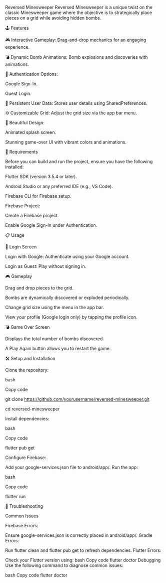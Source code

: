 

Reversed Minesweeper
Reversed Minesweeper is a unique twist on the classic Minesweeper game where the objective is to strategically place pieces on a grid while avoiding hidden bombs.

🕹 Features

🎮 Interactive Gameplay: Drag-and-drop mechanics for an engaging experience.

💣 Dynamic Bomb Animations: Bomb explosions and discoveries with animations.

🔑 Authentication Options:

Google Sign-In.

Guest Login.

📂 Persistent User Data: Stores user details using SharedPreferences.

⚙ Customizable Grid: Adjust the grid size via the app bar menu.

🎨 Beautiful Design:

Animated splash screen.

Stunning game-over UI with vibrant colors and animations.

🚀 Requirements

Before you can build and run the project, ensure you have the following installed:

Flutter SDK (version 3.5.4 or later).

Android Studio or any preferred IDE (e.g., VS Code).

Firebase CLI for Firebase setup.

Firebase Project:

Create a Firebase project.

Enable Google Sign-In under Authentication.

📋 Usage

🔐 Login Screen

Login with Google: Authenticate using your Google account.

Login as Guest: Play without signing in.

🎮 Gameplay

Drag and drop pieces to the grid.

Bombs are dynamically discovered or exploded periodically.

Change grid size using the menu in the app bar.

View your profile (Google login only) by tapping the profile icon.

💣 Game Over Screen

Displays the total number of bombs discovered.

A Play Again button allows you to restart the game.




🛠 Setup and Installation

Clone the repository:

bash

Copy code

git clone https://github.com/yourusername/reversed-minesweeper.git

cd reversed-minesweeper

Install dependencies:

bash

Copy code

flutter pub get

Configure Firebase:

Add your google-services.json file to android/app/.
Run the app:


bash

Copy code

flutter run

🎯 Troubleshooting

Common Issues

Firebase Errors:

Ensure google-services.json is correctly placed in android/app/.
Gradle Errors:

Run flutter clean and flutter pub get to refresh dependencies.
Flutter Errors:

Check your Flutter version using:
bash
Copy code
flutter doctor
Debugging
Use the following command to diagnose common issues:

bash
Copy code
flutter doctor




